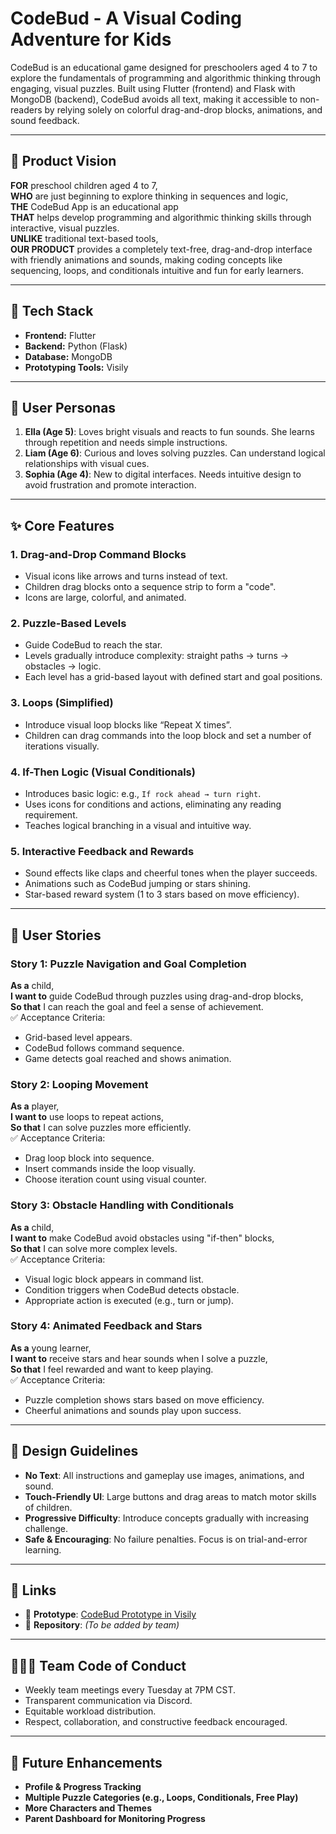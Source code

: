 # CodeBud - A Visual Coding Adventure for Kids

CodeBud is an educational game designed for preschoolers aged 4 to 7 to explore the fundamentals of programming and algorithmic thinking through engaging, visual puzzles. Built using Flutter (frontend) and Flask with MongoDB (backend), CodeBud avoids all text, making it accessible to non-readers by relying solely on colorful drag-and-drop blocks, animations, and sound feedback.

---

## 🌟 Product Vision

**FOR** preschool children aged 4 to 7,  
**WHO** are just beginning to explore thinking in sequences and logic,  
**THE** CodeBud App is an educational app  
**THAT** helps develop programming and algorithmic thinking skills through interactive, visual puzzles.  
**UNLIKE** traditional text-based tools,  
**OUR PRODUCT** provides a completely text-free, drag-and-drop interface with friendly animations and sounds, making coding concepts like sequencing, loops, and conditionals intuitive and fun for early learners.

---

## 🧰 Tech Stack

- **Frontend:** Flutter
- **Backend:** Python (Flask)
- **Database:** MongoDB
- **Prototyping Tools:** Visily

---

## 🧒 User Personas

1. **Ella (Age 5)**: Loves bright visuals and reacts to fun sounds. She learns through repetition and needs simple instructions.
2. **Liam (Age 6)**: Curious and loves solving puzzles. Can understand logical relationships with visual cues.
3. **Sophia (Age 4)**: New to digital interfaces. Needs intuitive design to avoid frustration and promote interaction.

---

## ✨ Core Features

### 1. Drag-and-Drop Command Blocks
- Visual icons like arrows and turns instead of text.
- Children drag blocks onto a sequence strip to form a "code".
- Icons are large, colorful, and animated.

### 2. Puzzle-Based Levels
- Guide CodeBud to reach the star.
- Levels gradually introduce complexity: straight paths → turns → obstacles → logic.
- Each level has a grid-based layout with defined start and goal positions.

### 3. Loops (Simplified)
- Introduce visual loop blocks like “Repeat X times”.
- Children can drag commands into the loop block and set a number of iterations visually.

### 4. If-Then Logic (Visual Conditionals)
- Introduces basic logic: e.g., `If rock ahead → turn right`.
- Uses icons for conditions and actions, eliminating any reading requirement.
- Teaches logical branching in a visual and intuitive way.

### 5. Interactive Feedback and Rewards
- Sound effects like claps and cheerful tones when the player succeeds.
- Animations such as CodeBud jumping or stars shining.
- Star-based reward system (1 to 3 stars based on move efficiency).

---

## 🧩 User Stories

### Story 1: Puzzle Navigation and Goal Completion
**As a** child,  
**I want to** guide CodeBud through puzzles using drag-and-drop blocks,  
**So that** I can reach the goal and feel a sense of achievement.  
✅ Acceptance Criteria:
- Grid-based level appears.
- CodeBud follows command sequence.
- Game detects goal reached and shows animation.

### Story 2: Looping Movement
**As a** player,  
**I want to** use loops to repeat actions,  
**So that** I can solve puzzles more efficiently.  
✅ Acceptance Criteria:
- Drag loop block into sequence.
- Insert commands inside the loop visually.
- Choose iteration count using visual counter.

### Story 3: Obstacle Handling with Conditionals
**As a** child,  
**I want to** make CodeBud avoid obstacles using "if-then" blocks,  
**So that** I can solve more complex levels.  
✅ Acceptance Criteria:
- Visual logic block appears in command list.
- Condition triggers when CodeBud detects obstacle.
- Appropriate action is executed (e.g., turn or jump).

### Story 4: Animated Feedback and Stars
**As a** young learner,  
**I want to** receive stars and hear sounds when I solve a puzzle,  
**So that** I feel rewarded and want to keep playing.  
✅ Acceptance Criteria:
- Puzzle completion shows stars based on move efficiency.
- Cheerful animations and sounds play upon success.

---

## 📐 Design Guidelines

- **No Text**: All instructions and gameplay use images, animations, and sound.
- **Touch-Friendly UI**: Large buttons and drag areas to match motor skills of children.
- **Progressive Difficulty**: Introduce concepts gradually with increasing challenge.
- **Safe & Encouraging**: No failure penalties. Focus is on trial-and-error learning.

---

## 📎 Links

- 🔗 **Prototype**: [CodeBud Prototype in Visily](https://app.visily.ai/projects/44b88f73-7690-4228-86c4-96b70062a295/boards/1927196)
- 📁 **Repository**: *(To be added by team)*

---

## 👨‍👩‍👧 Team Code of Conduct

- Weekly team meetings every Tuesday at 7PM CST.
- Transparent communication via Discord.
- Equitable workload distribution.
- Respect, collaboration, and constructive feedback encouraged.

---

## 📅 Future Enhancements

- **Profile & Progress Tracking**
- **Multiple Puzzle Categories (e.g., Loops, Conditionals, Free Play)**
- **More Characters and Themes**
- **Parent Dashboard for Monitoring Progress**

